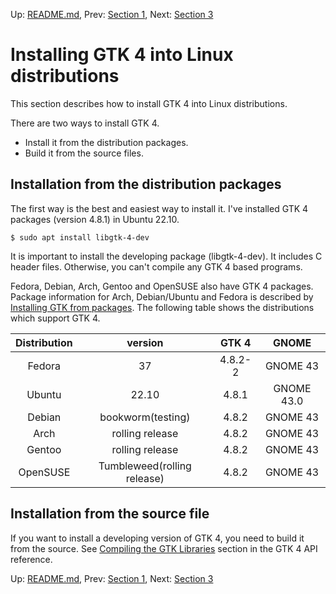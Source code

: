 Up: [README.md](../README.md),  Prev: [Section 1](sec1.md), Next: [Section 3](sec3.md)

# Installing GTK 4 into Linux distributions

This section describes how to install GTK 4 into Linux distributions.

There are two ways to install GTK 4.

- Install it from the distribution packages.
- Build it from the source files.

## Installation from the distribution packages

The first way is the best and easiest way to install it.
I've installed GTK 4 packages (version 4.8.1) in Ubuntu 22.10.

~~~
$ sudo apt install libgtk-4-dev
~~~

It is important to install the developing package (libgtk-4-dev).
It includes C header files.
Otherwise, you can't compile any GTK 4 based programs.

Fedora, Debian, Arch, Gentoo and OpenSUSE also have GTK 4 packages.
Package information for Arch, Debian/Ubuntu and Fedora is described by [Installing GTK from packages](https://www.gtk.org/docs/installations/linux#installing-gtk-from-packages).
The following table shows the distributions which support GTK 4.

|Distribution|          version          | GTK 4 |  GNOME   |
|:----------:|:-------------------------:|:-----:|:--------:|
|   Fedora   |            37             |4.8.2-2| GNOME 43 |
|   Ubuntu   |           22.10           | 4.8.1 |GNOME 43.0|
|   Debian   |     bookworm(testing)     | 4.8.2 | GNOME 43 |
|    Arch    |      rolling release      | 4.8.2 | GNOME 43 |
|   Gentoo   |      rolling release      | 4.8.2 | GNOME 43 |
|  OpenSUSE  |Tumbleweed(rolling release)| 4.8.2 | GNOME 43 |

## Installation from the source file

If you want to install a developing version of GTK 4, you need to build it from the source.
See [Compiling the GTK Libraries](https://docs.gtk.org/gtk4/building.html) section in the GTK 4 API reference.

Up: [README.md](../README.md),  Prev: [Section 1](sec1.md), Next: [Section 3](sec3.md)
